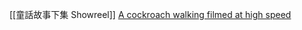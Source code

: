 [[童話故事下集 Showreel]]
[A cockroach walking filmed at high speed](https://www.youtube.com/watch?v=o7zpWQBXflc)

